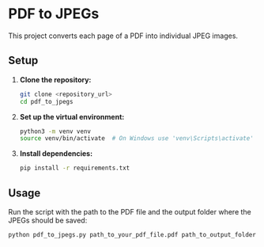# PDF to JPEGs

This project converts each page of a PDF into individual JPEG images.

## Setup

1. **Clone the repository:**

    ```bash
    git clone <repository_url>
    cd pdf_to_jpegs
    ```

2. **Set up the virtual environment:**

    ```bash
    python3 -m venv venv
    source venv/bin/activate  # On Windows use 'venv\Scripts\activate'
    ```

3. **Install dependencies:**

    ```bash
    pip install -r requirements.txt
    ```

## Usage

Run the script with the path to the PDF file and the output folder where the JPEGs should be saved:

```bash
python pdf_to_jpegs.py path_to_your_pdf_file.pdf path_to_output_folder
```
